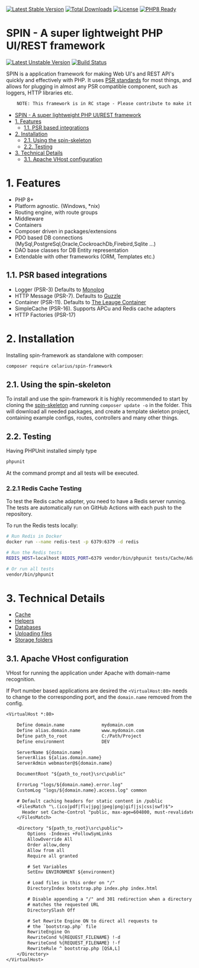 [![Latest Stable Version](https://poser.pugx.org/celarius/spin-framework/v/stable)](https://packagist.org/packages/celarius/spin-framework)
[![Total Downloads](https://poser.pugx.org/celarius/spin-framework/downloads)](https://packagist.org/packages/celarius/spin-framework)
[![License](https://poser.pugx.org/nofuzz/framework/license)](https://packagist.org/packages/celarius/spin-framework)
[![PHP8 Ready](https://img.shields.io/badge/PHP8-ready-green.svg)](https://packagist.org/packages/celarius/spin-framework)

# SPIN - A super lightweight PHP UI/REST framework
[![Latest Unstable Version](https://poser.pugx.org/celarius/spin-framework/v/unstable)](https://packagist.org/packages/celarius/spin-framework)
[![Build Status](https://github.com/Celarius/spin-framework/workflows/PHP%20Tests/badge.svg)](https://github.com/Celarius/spin-framework/actions)

SPIN is a application framework for making Web UI's and REST API's quickly and effectively with PHP. It uses [PSR standards](http://www.php-fig.org/psr/)
for most things, and allows for plugging in almost any PSR compatible component, such as loggers, HTTP libraries etc.

```txt
    NOTE: This framework is in RC stage - Please contribute to make it complete
```

<!-- https://github.com/naokazuterada/MarkdownTOC -->

<!-- MarkdownTOC list_bullets="-" bracket="round" lowercase="true" autolink="true" indent= -->

- [SPIN - A super lightweight PHP UI/REST framework](#spin---a-super-lightweight-php-uirest-framework)
- [1. Features](#1-features)
  - [1.1. PSR based integrations](#11-psr-based-integrations)
- [2. Installation](#2-installation)
  - [2.1. Using the spin-skeleton](#21-using-the-spin-skeleton)
  - [2.2. Testing](#22-testing)
- [3. Technical Details](#3-technical-details)
  - [3.1. Apache VHost configuration](#31-apache-vhost-configuration)

<!-- /MarkdownTOC -->

# 1. Features
* PHP 8+
* Platform agnostic. (Windows, \*nix)
* Routing engine, with route groups
* Middleware
* Containers
* Composer driven in packages/extensions
* PDO based DB connections (MySql,PostgreSql,Oracle,CockroachDb,Firebird,Sqlite ...)
* DAO base classes for DB Entity representation
* Extendable with other frameworks (ORM, Templates etc.)


## 1.1. PSR based integrations
* Logger (PSR-3) Defaults to [Monolog](https://github.com/Seldaek/monolog)
* HTTP Message (PSR-7). Defaults to [Guzzle](https://github.com/guzzle/guzzle)
* Container (PSR-11). Defaults to [The Leauge Container](http://container.thephpleague.com/)
* SimpleCache (PSR-16). Supports APCu and Redis cache adapters
* HTTP Factories (PSR-17)


# 2. Installation
Installing spin-framework as standalone with composer:
```bash
composer require celarius/spin-framework
```

## 2.1. Using the spin-skeleton
To install and use the spin-framework it is highly recommended to start by cloning the [spin-skeleton](https://github.com/Celarius/spin-skeleton) and
running `composer update -o` in the folder. This will download all needed packages, and create a template skeleton project, containing example
configs, routes, controllers and many other things.

## 2.2. Testing
Having PHPUnit installed simply type
```txt
phpunit
```
At the command prompt and all tests will be executed.

### 2.2.1 Redis Cache Testing
To test the Redis cache adapter, you need to have a Redis server running. The tests are automatically run on GitHub Actions with each push to the repository.

To run the Redis tests locally:
```bash
# Run Redis in Docker
docker run --name redis-test -p 6379:6379 -d redis

# Run the Redis tests
REDIS_HOST=localhost REDIS_PORT=6379 vendor/bin/phpunit tests/Cache/Adapters/RedisTest.php

# Or run all tests
vendor/bin/phpunit
```

# 3. Technical Details
* [Cache](doc/Cache.md)
* [Helpers](doc/Helpers.md)
* [Databases](doc/Databases.md)
* [Uploading files](doc/Uploaded-files.md)
* [Storage folders](doc/Storage-folders.md)


## 3.1. Apache VHost configuration
VHost for running the application under Apache with domain-name recognition.

If Port number based applications are desired the `<VirtualHost:80>` needs to change to
the corresponding port, and the `domain.name` removed from the config.

```txt
<VirtualHost *:80>

    Define domain.name              mydomain.com
    Define alias.domain.name        www.mydomain.com
    Define path_to_root             C:/Path/Project
    Define environment              DEV

    ServerName ${domain.name}
    ServerAlias ${alias.domain.name}
    ServerAdmin webmaster@${domain.name}

    DocumentRoot "${path_to_root}\src\public"

    ErrorLog "logs/${domain.name}.error.log"
    CustomLog "logs/${domain.name}.access.log" common

    # Default caching headers for static content in /public
    <FilesMatch "\.(ico|pdf|flv|jpg|jpeg|png|gif|js|css|swf)$">
      Header set Cache-Control "public, max-age=604800, must-revalidate"
    </FilesMatch>

    <Directory "${path_to_root}\src\public">
        Options -Indexes +FollowSymLinks
        AllowOverride All
        Order allow,deny
        Allow from all
        Require all granted

        # Set Variables
        SetEnv ENVIRONMENT ${environment}

        # Load files in this order on "/"
        DirectoryIndex bootstrap.php index.php index.html

        # Disable appending a "/" and 301 redirection when a directory
        # matches the requested URL
        DirectorySlash Off

        # Set Rewrite Engine ON to direct all requests to
        # the `bootstrap.php` file
        RewriteEngine On
        RewriteCond %{REQUEST_FILENAME} !-d
        RewriteCond %{REQUEST_FILENAME} !-f
        RewriteRule ^ bootstrap.php [QSA,L]
    </Directory>
</VirtualHost>
```
